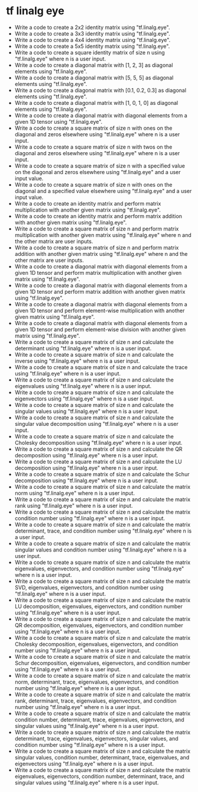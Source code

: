 # tf linalg eye

- Write a code to create a 2x2 identity matrix using "tf.linalg.eye".
- Write a code to create a 3x3 identity matrix using "tf.linalg.eye".
- Write a code to create a 4x4 identity matrix using "tf.linalg.eye".
- Write a code to create a 5x5 identity matrix using "tf.linalg.eye".
- Write a code to create a square identity matrix of size n using "tf.linalg.eye" where n is a user input.
- Write a code to create a diagonal matrix with [1, 2, 3] as diagonal elements using "tf.linalg.eye".
- Write a code to create a diagonal matrix with [5, 5, 5] as diagonal elements using "tf.linalg.eye".
- Write a code to create a diagonal matrix with [0.1, 0.2, 0.3] as diagonal elements using "tf.linalg.eye".
- Write a code to create a diagonal matrix with [1, 0, 1, 0] as diagonal elements using "tf.linalg.eye".
- Write a code to create a diagonal matrix with diagonal elements from a given 1D tensor using "tf.linalg.eye".
- Write a code to create a square matrix of size n with ones on the diagonal and zeros elsewhere using "tf.linalg.eye" where n is a user input.
- Write a code to create a square matrix of size n with twos on the diagonal and zeros elsewhere using "tf.linalg.eye" where n is a user input.
- Write a code to create a square matrix of size n with a specified value on the diagonal and zeros elsewhere using "tf.linalg.eye" and a user input value.
- Write a code to create a square matrix of size n with ones on the diagonal and a specified value elsewhere using "tf.linalg.eye" and a user input value.
- Write a code to create an identity matrix and perform matrix multiplication with another given matrix using "tf.linalg.eye".
- Write a code to create an identity matrix and perform matrix addition with another given matrix using "tf.linalg.eye".
- Write a code to create a square matrix of size n and perform matrix multiplication with another given matrix using "tf.linalg.eye" where n and the other matrix are user inputs.
- Write a code to create a square matrix of size n and perform matrix addition with another given matrix using "tf.linalg.eye" where n and the other matrix are user inputs.
- Write a code to create a diagonal matrix with diagonal elements from a given 1D tensor and perform matrix multiplication with another given matrix using "tf.linalg.eye".
- Write a code to create a diagonal matrix with diagonal elements from a given 1D tensor and perform matrix addition with another given matrix using "tf.linalg.eye".
- Write a code to create a diagonal matrix with diagonal elements from a given 1D tensor and perform element-wise multiplication with another given matrix using "tf.linalg.eye".
- Write a code to create a diagonal matrix with diagonal elements from a given 1D tensor and perform element-wise division with another given matrix using "tf.linalg.eye".
- Write a code to create a square matrix of size n and calculate the determinant using "tf.linalg.eye" where n is a user input.
- Write a code to create a square matrix of size n and calculate the inverse using "tf.linalg.eye" where n is a user input.
- Write a code to create a square matrix of size n and calculate the trace using "tf.linalg.eye" where n is a user input.
- Write a code to create a square matrix of size n and calculate the eigenvalues using "tf.linalg.eye" where n is a user input.
- Write a code to create a square matrix of size n and calculate the eigenvectors using "tf.linalg.eye" where n is a user input.
- Write a code to create a square matrix of size n and calculate the singular values using "tf.linalg.eye" where n is a user input.
- Write a code to create a square matrix of size n and calculate the singular value decomposition using "tf.linalg.eye" where n is a user input.
- Write a code to create a square matrix of size n and calculate the Cholesky decomposition using "tf.linalg.eye" where n is a user input.
- Write a code to create a square matrix of size n and calculate the QR decomposition using "tf.linalg.eye" where n is a user input.
- Write a code to create a square matrix of size n and calculate the LU decomposition using "tf.linalg.eye" where n is a user input.
- Write a code to create a square matrix of size n and calculate the Schur decomposition using "tf.linalg.eye" where n is a user input.
- Write a code to create a square matrix of size n and calculate the matrix norm using "tf.linalg.eye" where n is a user input.
- Write a code to create a square matrix of size n and calculate the matrix rank using "tf.linalg.eye" where n is a user input.
- Write a code to create a square matrix of size n and calculate the matrix condition number using "tf.linalg.eye" where n is a user input.
- Write a code to create a square matrix of size n and calculate the matrix determinant, trace, and condition number using "tf.linalg.eye" where n is a user input.
- Write a code to create a square matrix of size n and calculate the matrix singular values and condition number using "tf.linalg.eye" where n is a user input.
- Write a code to create a square matrix of size n and calculate the matrix eigenvalues, eigenvectors, and condition number using "tf.linalg.eye" where n is a user input.
- Write a code to create a square matrix of size n and calculate the matrix SVD, eigenvalues, eigenvectors, and condition number using "tf.linalg.eye" where n is a user input.
- Write a code to create a square matrix of size n and calculate the matrix LU decomposition, eigenvalues, eigenvectors, and condition number using "tf.linalg.eye" where n is a user input.
- Write a code to create a square matrix of size n and calculate the matrix QR decomposition, eigenvalues, eigenvectors, and condition number using "tf.linalg.eye" where n is a user input.
- Write a code to create a square matrix of size n and calculate the matrix Cholesky decomposition, eigenvalues, eigenvectors, and condition number using "tf.linalg.eye" where n is a user input.
- Write a code to create a square matrix of size n and calculate the matrix Schur decomposition, eigenvalues, eigenvectors, and condition number using "tf.linalg.eye" where n is a user input.
- Write a code to create a square matrix of size n and calculate the matrix norm, determinant, trace, eigenvalues, eigenvectors, and condition number using "tf.linalg.eye" where n is a user input.
- Write a code to create a square matrix of size n and calculate the matrix rank, determinant, trace, eigenvalues, eigenvectors, and condition number using "tf.linalg.eye" where n is a user input.
- Write a code to create a square matrix of size n and calculate the matrix condition number, determinant, trace, eigenvalues, eigenvectors, and singular values using "tf.linalg.eye" where n is a user input.
- Write a code to create a square matrix of size n and calculate the matrix determinant, trace, eigenvalues, eigenvectors, singular values, and condition number using "tf.linalg.eye" where n is a user input.
- Write a code to create a square matrix of size n and calculate the matrix singular values, condition number, determinant, trace, eigenvalues, and eigenvectors using "tf.linalg.eye" where n is a user input.
- Write a code to create a square matrix of size n and calculate the matrix eigenvalues, eigenvectors, condition number, determinant, trace, and singular values using "tf.linalg.eye" where n is a user input.